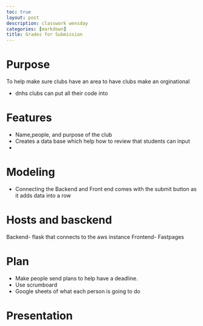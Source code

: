 ```yaml
---
toc: true
layout: post
description: classwork wensday
categories: [markdown]
title: Grades for Submission
---
```


# Purpose 
To help make sure clubs have an area to have clubs make an orginational 
- dnhs clubs can put all their code into 

# Features 
- Name,people, and purpose of the club 
- Creates a data base which help how to review that students can input 
- 
# Modeling 
- Connecting the Backend and Front end comes with the submit button as it adds data into a row 

# Hosts and basckend 
Backend- flask that connects to the aws instance 
Frontend- Fastpages
# Plan
- Make people send plans to help have a deadline. 
- Use scrumboard 
- Google sheets of what each person is going to do 

# Presentation

